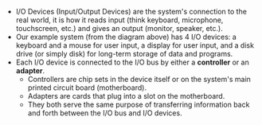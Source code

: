 - I/O Devices (Input/Output Devices) are the system's connection to the real world, it is how it reads input (think keyboard, microphone, touchscreen, etc.) and gives an output (monitor, speaker, etc.).
- Our example system (from the diagram above) has 4 I/O devices: a keyboard and a mouse for user input, a display for user input, and a disk drive (or simply disk) for long-term storage of data and programs.
- Each I/O device is connected to the I/O bus by either a **controller** or an **adapter**.
	- Controllers are chip sets in the device itself or on the system's main printed circuit board (motherboard).
	- Adapters are cards that plug into a slot on the motherboard.
	- They both serve the same purpose of transferring information back and forth between the I/O bus and I/O devices.